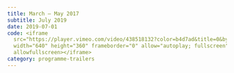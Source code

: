 ```yaml
---
title: March – May 2017
subtitle: July 2019
date: 2019-07-01
code: <iframe
  src="https://player.vimeo.com/video/438518132?color=b4d7ad&title=0&byline=0&portrait=0"
  width="640" height="360" frameborder="0" allow="autoplay; fullscreen"
  allowfullscreen></iframe>
category: programme-trailers
---
```

